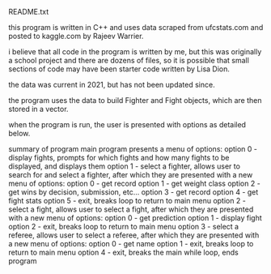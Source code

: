 README.txt

this program is written in C++ and uses data scraped from ufcstats.com and posted to kaggle.com by Rajeev Warrier.

i believe that all code in the program is written by me, but this was originally a school project and there are
dozens of files, so it is possible that small sections of code may have been starter code written by Lisa Dion.

the data was current in 2021, but has not been updated since.

the program uses the data to build Fighter and Fight objects, which are then stored in a vector.

when the program is run, the user is presented with options as detailed below.

summary of program
    main program presents a menu of options:
    option 0 - display fights, prompts for which fights and how many fights
    to be displayed, and displays them
    option 1 - select a fighter, allows user to search for and select a fighter,
    after which they are presented with a new menu of options:
        option 0 - get record
        option 1 - get weight class
        option 2 - get wins by decision, submission, etc...
        option 3 - get record
        option 4 - get fight stats
        option 5 - exit, breaks loop to return to main menu
    option 2 - select a fight, allows user to select a fight, after which they 
    are presented with a new menu of options:
        option 0 - get prediction
        option 1 - display fight
        option 2 - exit, breaks loop to return to main menu
    option 3 - select a referee, allows user to select a referee, after which they
    are presented with a new menu of options:
        option 0 - get name
        option 1 - exit, breaks loop to return to main menu
    option 4 - exit, breaks the main while loop, ends program

